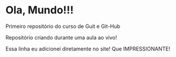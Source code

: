 # Ola, Mundo!!!
 Primeiro repositório do curso de Guit e Git-Hub


Repositório criando durante uma aula ao vivo!

Essa linha eu adicionei diretamente no site! Que IMPRESSIONANTE!
